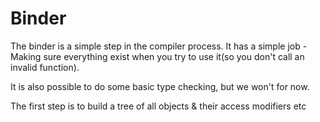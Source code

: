 # Binder
The binder is a simple step in the compiler process. It has a simple job - Making sure everything exist when you
try to use it(so you don't call an invalid function).

It is also possible to do some basic type checking, but we won't for now.

The first step is to build a tree of all objects & their access modifiers etc